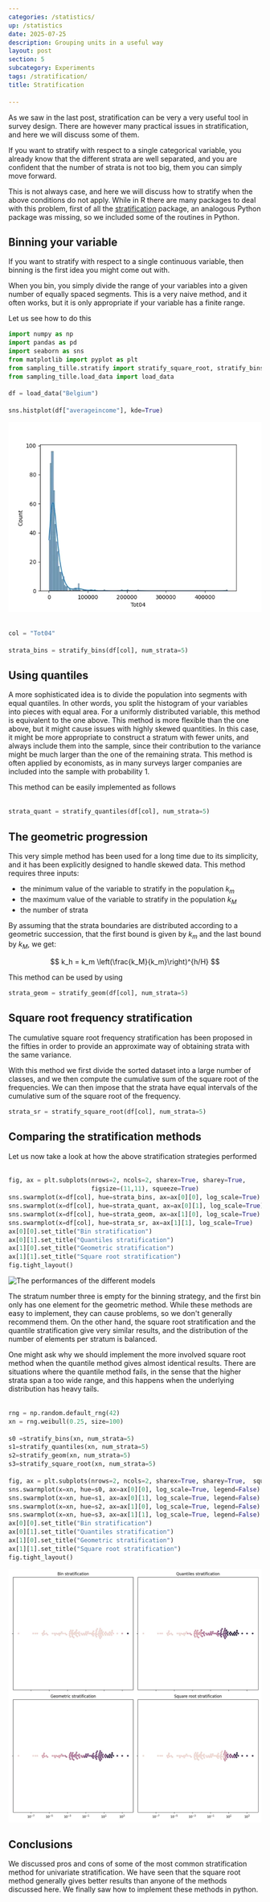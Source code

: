 ```yaml
---
categories: /statistics/
up: /statistics
date: 2025-07-25
description: Grouping units in a useful way
layout: post
section: 5
subcategory: Experiments
tags: /stratification/
title: Stratification

---
```





As we saw in the last post, stratification can be very a
very useful tool in survey design.
There are however many practical issues in stratification,
and here we will discuss some of them.

If you want to stratify with respect to a single categorical variable,
you already know that the different strata are well separated,
and you are confident that the number of strata is not too big,
them you can simply move forward.

This is not always case, and here we will discuss how to stratify
when the above conditions do not apply.
While in R there are many packages to deal with this problem,
first of all the [stratification](
https://cran.r-project.org/web/packages/stratification/index.html) package,
an analogous Python package was missing, so we included some
of the routines in Python.

## Binning your variable

If you want to stratify with respect to a single continuous
variable, then binning is the first idea you might come
out with.

When you bin, you simply divide the range of your variables into
a given number of equally spaced segments.
This is a very naive method, and it often works, but
it is only appropriate if your variable has a finite
range.

Let us see how to do this

```python
import numpy as np
import pandas as pd
import seaborn as sns
from matplotlib import pyplot as plt
from sampling_tille.stratify import stratify_square_root, stratify_bins, stratify_geom, stratify_quantiles
from sampling_tille.load_data import load_data

df = load_data("Belgium")

sns.histplot(df["averageincome"], kde=True)
```

![The input data](/docs/assets/images/statistics/stratification/averageincome.webp)

```python

col = "Tot04"

strata_bins = stratify_bins(df[col], num_strata=5)
```
## Using quantiles

A more sophisticated idea is to divide the population
into segments with equal quantiles. In other words, you
split the histogram of your variables into pieces with equal area.
For a uniformly distributed variable, this method is equivalent
to the one above.
This method is more flexible than the one above, but
it might cause issues with highly skewed quantities.
In this case, it might be more appropriate to construct a 
stratum with fewer units, and always include them 
into the sample, since their contribution to the variance
might be much larger than the one of the remaining strata.
This method is often applied by economists, as
in many surveys larger companies are included into the sample
with probability 1.

This method can be easily implemented as follows

```python

strata_quant = stratify_quantiles(df[col], num_strata=5)

```

## The geometric progression

This very simple method has been used for a long time due to its simplicity,
and it has been explicitly designed to handle skewed data.
This method requires three inputs:
- the minimum value of the variable to stratify in the population $k_m$
- the maximum value of the variable to stratify in the population $k_M$
- the number of strata

By assuming that the strata boundaries are distributed
according to a geometric succession, that the first bound is given
by $k_m$ and the last bound by $k_M$, we get:

$$
k_h = k_m \left(\frac{k_M}{k_m}\right)^{h/H}
$$

This method can be used by using

```python
strata_geom = stratify_geom(df[col], num_strata=5)
```

## Square root frequency stratification

The cumulative square root frequency stratification has been
proposed in the fifties in order to provide an approximate
way of obtaining strata with the same variance.

With this method we first divide the sorted dataset into a large number of
classes, and we then compute the cumulative sum of the square
root of the frequencies.
We can then impose that the strata have equal intervals of the cumulative
sum of the square root of the frequency.

```python
strata_sr = stratify_square_root(df[col], num_strata=5)
```

## Comparing the stratification methods

Let us now take a look at how the above stratification
strategies performed

```python

fig, ax = plt.subplots(nrows=2, ncols=2, sharex=True, sharey=True,
                       figsize=(11,11), squeeze=True)
sns.swarmplot(x=df[col], hue=strata_bins, ax=ax[0][0], log_scale=True)
sns.swarmplot(x=df[col], hue=strata_quant, ax=ax[0][1], log_scale=True)
sns.swarmplot(x=df[col], hue=strata_geom, ax=ax[1][0], log_scale=True)
sns.swarmplot(x=df[col], hue=strata_sr, ax=ax[1][1], log_scale=True)
ax[0][0].set_title("Bin stratification")
ax[0][1].set_title("Quantiles stratification")
ax[1][0].set_title("Geometric stratification")
ax[1][1].set_title("Square root stratification")
fig.tight_layout()

```


![The performances
of the different models](/docs/assets/images/statistics/stratification/comparison.webp)

The stratum number three is empty for the binning strategy,
and the first bin only has one element for the geometric method.
While these methods are easy to implement, they can cause problems,
so we don't generally recommend them.
On the other hand, the square root stratification
and the quantile stratification give very similar results,
and the distribution of the number of elements
per stratum is balanced.

One might ask why we should implement the more involved 
square root method when the quantile method gives almost identical
results.
There are situations where the quantile method fails,
in the sense that the higher strata span a too wide range,
and this happens when the underlying distribution has heavy tails.

```python

rng = np.random.default_rng(42)
xn = rng.weibull(0.25, size=100)

s0 =stratify_bins(xn, num_strata=5)
s1=stratify_quantiles(xn, num_strata=5)
s2=stratify_geom(xn, num_strata=5)
s3=stratify_square_root(xn, num_strata=5)

fig, ax = plt.subplots(nrows=2, ncols=2, sharex=True, sharey=True,  squeeze=True, figsize=(11, 11))
sns.swarmplot(x=xn, hue=s0, ax=ax[0][0], log_scale=True, legend=False)
sns.swarmplot(x=xn, hue=s1, ax=ax[0][1], log_scale=True, legend=False)
sns.swarmplot(x=xn, hue=s2, ax=ax[1][0], log_scale=True, legend=False)
sns.swarmplot(x=xn, hue=s3, ax=ax[1][1], log_scale=True, legend=False)
ax[0][0].set_title("Bin stratification")
ax[0][1].set_title("Quantiles stratification")
ax[1][0].set_title("Geometric stratification")
ax[1][1].set_title("Square root stratification")
fig.tight_layout()
```

![](/docs/assets/images/statistics/stratification/comparison_weibull.webp)

## Conclusions

We discussed pros and cons of some of the most
common stratification method for univariate stratification.
We have seen that the square root method generally gives better results
than anyone of the methods discussed here.
We finally saw how to implement these methods in python.